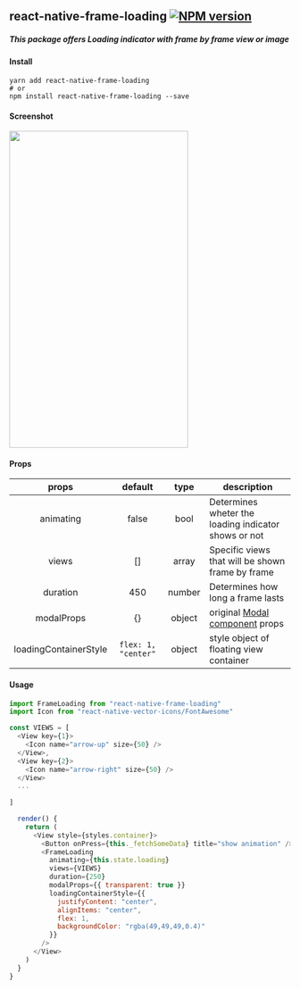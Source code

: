 ## react-native-frame-loading [![NPM version](https://img.shields.io/badge/npm-v0.1.4-blue.svg)](https://www.npmjs.com/package/react-native-frame-loading)

##### This package offers Loading indicator with frame by frame view or image

#### Install 
```
yarn add react-native-frame-loading
# or 
npm install react-native-frame-loading --save
```   

#### Screenshot
<img src="https://raw.githubusercontent.com/heyman333/react-native-frame-loading/master/screenshot.gif" width="320" height="568">

#### Props 
|props     |default|type  |description                                          |
|:--------:|:-----:|:----:|-----------------------------------------------------|
|animating |false  |bool  |Determines wheter the loading indicator shows or not
|views     |[]     |array |Specific views that will be shown frame by frame 
|duration  |450    |number|Determines how long a frame lasts         
|modalProps|{}     |object|original [Modal component](https://facebook.github.io/react-native/docs/modal.html) props          
|loadingContainerStyle|`flex: 1, "center"`|object|style object of floating view container




#### Usage 
```js
import FrameLoading from "react-native-frame-loading"
import Icon from "react-native-vector-icons/FontAwesome"

const VIEWS = [
  <View key={1}>
    <Icon name="arrow-up" size={50} />
  </View>,
  <View key={2}>
    <Icon name="arrow-right" size={50} />
  </View>
  ...
  
]

  render() {
    return (
      <View style={styles.container}>
        <Button onPress={this._fetchSomeData} title="show animation" />\
        <FrameLoading
          animating={this.state.loading}
          views={VIEWS}
          duration={250}
          modalProps={{ transparent: true }}
          loadingContainerStyle={{
            justifyContent: "center",
            alignItems: "center",
            flex: 1,
            backgroundColor: "rgba(49,49,49,0.4)"
          }}
        />
      </View>
    )
  }
}

```
